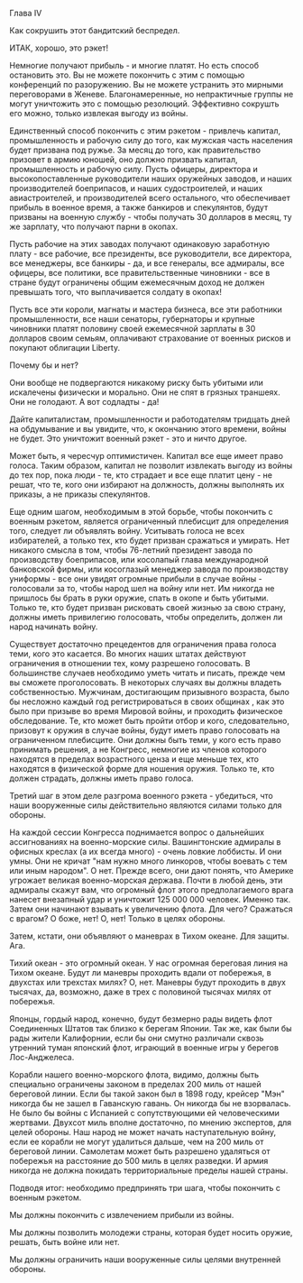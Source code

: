 Глава IV

Как сокрушить этот бандитский беспредел.

ИТАК, хорошо, это рэкет!

Немногие получают прибыль - и многие платят. Но есть способ остановить это. Вы не можете покончить с этим с помощью конференций по разоружению. Вы не можете устранить это мирными переговорами в Женеве. Благонамеренные, но непрактичные группы не могут уничтожить это с помощью резолюций. Эффективно сокрушть его можно, только извлекая выгоду из войны.

Единственный способ покончить с этим рэкетом - привлечь капитал, промышленность и рабочую силу до того, как мужская часть населения будет призвана под ружье. За месяц до того, как правительство призовет в армию юношей, оно должно призвать капитал, промышленность и рабочую силу. Пусть офицеры, директора и высокопоставленные руководители наших оружейных заводов, и наших производителей боеприпасов, и наших судостроителей, и наших авиастроителей, и производителей всего остального, что обеспечивает прибыль в военное время, а также банкиров и спекулянтов, будут призваны на военную службу - чтобы получать 30 долларов в месяц, ту же зарплату, что получают парни в окопах.

Пусть рабочие на этих заводах получают одинаковую заработную плату - все рабочие, все президенты, все руководители, все директора, все менеджеры, все банкиры - да, и все генералы, все адмиралы, все офицеры, все политики, все правительственные чиновники - все в стране будут ограничены общим ежемесячным доход не должен превышать того, что выплачивается солдату в окопах!

Пусть все эти короли, магнаты и мастера бизнеса, все эти работники промышленности, все наши сенаторы, губернаторы и крупные чиновники платят половину своей ежемесячной зарплаты в 30 долларов своим семьям, оплачивают страхование от военных рисков и покупают облигации Liberty. 

Почему бы и нет?

Они вообще не подвергаются никакому риску быть убитыми или искалечены физически и морально. Они не спят в грязных траншеях. Они не голодают. А вот содладты - да!

Дайте капиталистам, промышленности и работодателям тридцать дней на обдумывание и вы увидите, что, к окончанию этого времени, войны не будет. Это уничтожит военный рэкет - это и ничто другое.

Может быть, я чересчур оптимистичен. Капитал все еще имеет право голоса. Таким образом, капитал не позволит извлекать выгоду из войны до тех пор, пока люди - те, кто страдает и все еще платит цену - не решат, что те, кого они избирают на должность, должны выполнять их приказы, а не приказы спекулянтов.

Еще одним шагом, необходимым в этой борьбе, чтобы покончить с военным рэкетом, является ограниченный плебисцит для определения того, следует ли объявлять войну. Уситывать голоса не всех избирателей, а только тех, кто будет призван сражаться и умирать. Нет никакого смысла в том, чтобы 76-летний президент завода по производству боеприпасов, или косолапый глава международной банковской фирмы, или косоглазый менеджер завода по производству униформы - все они увидят огромные прибыли в случае войны - голосовали за то, чтобы народ шел на войну или нет. Им никогда не пришлось бы брать в руки оружие, спать в окопе и быть убитыми. Только те, кто будет призван рисковать своей жизнью за свою страну, должны иметь привилегию голосовать, чтобы определить, должен ли народ начинать войну.

Существует достаточно прецедентов для ограничения права голоса теми, кого это касается. Во многих наших штатах действуют ограничения в отношении тех, кому разрешено голосовать. В большинстве случаев необходимо уметь читать и писать, прежде чем вы сможете проголосовать. В некоторых случаях вы должны владеть собственностью. Мужчинам, достигающим призывного возраста, было бы несложно каждый год регистрироваться в своих общинах <!--(I have to think about the word. I don't like the community. meaning yes, word no) --> , как это было при призыве во время Мировой войны, и проходить физическое обследование. Те, кто может быть пройти отбор и кого, следовательно, призовут к оружия в случае войны, будут иметь право голосовать на ограниченном плебисците. Они должны быть теми, у кого есть право принимать решения, а не Конгресс, немногие из членов которого находятся в пределах возрастного ценза и еще меньше тех, кто находятся в физической форме для ношения оружия. Только те, кто должен страдать, должны иметь право голоса.

Третий шаг в этом деле разгрома военного рэкета - убедиться, что наши вооруженные силы действительно являются силами только для обороны.

На каждой сессии Конгресса поднимается вопрос о дальнейших ассигнованиях на военно-морские силы. Вашингтонские адмиралы в офисных креслах (а их всегда много) <!--(Is it appropriate to use not "вращающийся стул"/"swivel chair" but "офисное кресло"/"office chair" to emphasize that these "warriors" are only on the "office battlefield"?)--> - очень ловкие лоббисты. И они умны. Они не кричат "нам нужно много линкоров, чтобы воевать с тем или иным народом". О нет. Прежде всего, они дают понять, что Америке угрожает великая военно-морская держава. Почти в любой день, эти адмиралы скажут вам, что огромный флот этого предполагаемого врага нанесет внезапный удар и уничтожит 125 000 000 человек. Именно так. Затем они начинают взывать к увеличению флота. Для чего? Сражаться с врагом? О боже, нет! О, нет! Только в целях обороны.

Затем, кстати, они объявляют о маневрах в Тихом океане. Для защиты. Ага.

Тихий океан - это огромный океан. У нас огромная береговая линия на Тихом океане. Будут ли маневры проходить вдали от побережья, в двухстах или трехстах милях? О, нет. Маневры будут проходить в двух тысячах, да, возможно, даже в трех с половиной тысячах милях от побережья.

Японцы, гордый народ, конечно, будут безмерно рады видеть флот Соединенных Штатов так близко к берегам Японии. Так же, как были бы рады жители Калифорнии, если бы они смутно различали сквозь утренний туман японский флот, играющий в военные игры у берегов Лос-Анджелеса.

Корабли нашего военно-морского флота, видимо, должны быть специально ограничены законом в пределах 200 миль от нашей береговой линии. Если бы такой закон был в 1898 году, крейсер "Мэн" никогда бы не зашел в Гаванскую гавань. Он никогда бы не взорвалась. Не было бы войны с Испанией с сопутствующими ей человеческими жертвами. Двухсот миль вполне достаточно, по мнению экспертов, для целей обороны. Наш народ не может начать наступательную войну, если ее корабли не могут удалиться дальше, чем на 200 миль от береговой линии. Самолетам может быть разрешено удаляться от побережья на расстояние до 500 миль в целях разведки. И армия никогда не должна покидать территориальные пределы нашей страны.

Подводя итог: необходимо предпринять три шага, чтобы покончить с военным рэкетом.

Мы должны покончить с извлечением прибыли из войны.

Мы должны позволить молодежи страны, которая будет носить оружие, решать, быть войне или нет.

Мы должны ограничить наши вооруженные силы целями внутренней обороны.
